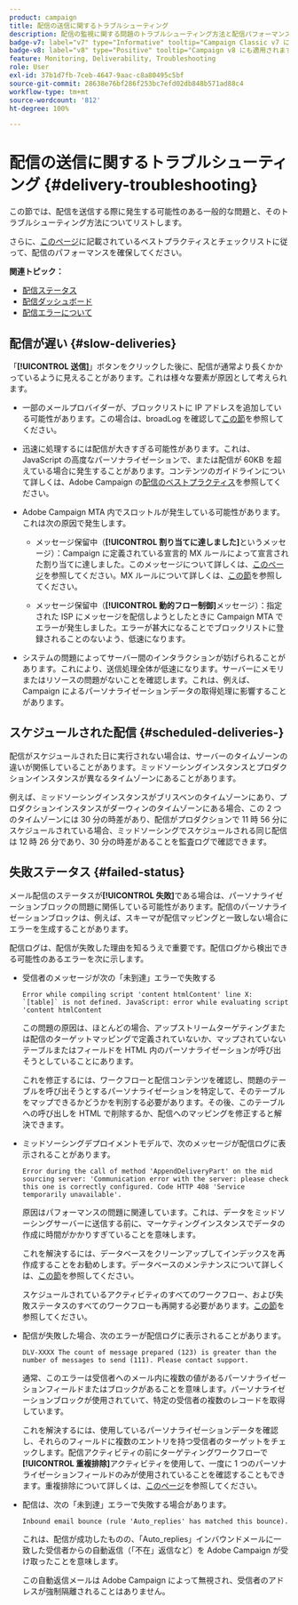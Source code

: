 ```yaml
---
product: campaign
title: 配信の送信に関するトラブルシューティング
description: 配信の監視に関する問題のトラブルシューティング方法と配信パフォーマンスについて詳しく説明します。
badge-v7: label="v7" type="Informative" tooltip="Campaign Classic v7 に適用されます"
badge-v8: label="v8" type="Positive" tooltip="Campaign v8 にも適用されます"
feature: Monitoring, Deliverability, Troubleshooting
role: User
exl-id: 37b1d7fb-7ceb-4647-9aac-c8a80495c5bf
source-git-commit: 28638e76bf286f253bc7efd02db848b571ad88c4
workflow-type: tm+mt
source-wordcount: '812'
ht-degree: 100%

---
```


# 配信の送信に関するトラブルシューティング {#delivery-troubleshooting}

この節では、配信を送信する際に発生する可能性のある一般的な問題と、そのトラブルシューティング方法についてリストします。

さらに、[このページ](delivery-performances.md)に記載されているベストプラクティスとチェックリストに従って、配信のパフォーマンスを確保してください。

**関連トピック：**

* [配信ステータス](delivery-statuses.md)
* [配信ダッシュボード](delivery-dashboard.md)
* [配信エラーについて](understanding-delivery-failures.md)

## 配信が遅い {#slow-deliveries}

「**[!UICONTROL 送信]**」ボタンをクリックした後に、配信が通常より長くかかっているように見えることがあります。これは様々な要素が原因として考えられます。

* 一部のメールプロバイダーが、ブロックリストに IP アドレスを追加している可能性があります。この場合は、broadLog を確認して[この節](about-deliverability.md)を参照してください。

* 迅速に処理するには配信が大きすぎる可能性があります。これは、JavaScript の高度なパーソナライゼーションで、または配信が 60KB を超えている場合に発生することがあります。コンテンツのガイドラインについて詳しくは、Adobe Campaign の[配信のベストプラクティス](delivery-best-practices.md)を参照してください。

* Adobe Campaign MTA 内でスロットルが発生している可能性があります。これは次の原因で発生します。

   * メッセージ保留中（**[!UICONTROL 割り当てに達しました]**&#x200B;というメッセージ）：Campaign に定義されている宣言的 MX ルールによって宣言された割り当てに達しました。このメッセージについて詳しくは、[このページ](deliverability-faq.md)を参照してください。MX ルールについて詳しくは、[この節](../../installation/using/email-deliverability.md#about-mx-rules)を参照してください。

   * メッセージ保留中（**[!UICONTROL 動的フロー制御]**&#x200B;メッセージ）：指定された ISP にメッセージを配信しようとしたときに Campaign MTA でエラーが発生しました。エラーが甚大になることでブロックリストに登録されることのないよう、低速になります。

* システムの問題によってサーバー間のインタラクションが妨げられることがあります。これにより、送信処理全体が低速になります。サーバーにメモリまたはリソースの問題がないことを確認します。これは、例えば、Campaign によるパーソナライゼーションデータの取得処理に影響することがあります。

## スケジュールされた配信 {#scheduled-deliveries-}

配信がスケジュールされた日に実行されない場合は、サーバーのタイムゾーンの違いが関係していることがあります。ミッドソーシングインスタンスとプロダクションインスタンスが異なるタイムゾーンにあることがあります。

例えば、ミッドソーシングインスタンスがブリスベンのタイムゾーンにあり、プロダクションインスタンスがダーウィンのタイムゾーンにある場合、この 2 つのタイムゾーンには 30 分の時差があり、配信がプロダクションで 11 時 56 分にスケジュールされている場合、ミッドソーシングでスケジュールされる同じ配信は 12 時 26 分であり、30 分の時差があることを監査ログで確認できます。

## 失敗ステータス {#failed-status}

メール配信のステータスが&#x200B;**[!UICONTROL 失敗]**&#x200B;である場合は、パーソナライゼーションブロックの問題に関係している可能性があります。配信のパーソナライゼーションブロックは、例えば、スキーマが配信マッピングと一致しない場合にエラーを生成することがあります。

配信ログは、配信が失敗した理由を知るうえで重要です。配信ログから検出できる可能性のあるエラーを次に示します。

* 受信者のメッセージが次の「未到達」エラーで失敗する

  ```
  Error while compiling script 'content htmlContent' line X: `[table]` is not defined. JavaScript: error while evaluating script 'content htmlContent
  ```

  この問題の原因は、ほとんどの場合、アップストリームターゲティングまたは配信のターゲットマッピングで定義されていないか、マップされていないテーブルまたはフィールドを HTML 内のパーソナライゼーションが呼び出そうとしていることにあります。

  これを修正するには、ワークフローと配信コンテンツを確認し、問題のテーブルを呼び出そうとするパーソナライゼーションを特定して、そのテーブルをマップできるかどうかを判別する必要があります。その後、このテーブルへの呼び出しを HTML で削除するか、配信へのマッピングを修正すると解決できます。

* ミッドソーシングデプロイメントモデルで、次のメッセージが配信ログに表示されることがあります。

  ```
  Error during the call of method 'AppendDeliveryPart' on the mid sourcing server: 'Communication error with the server: please check this one is correctly configured. Code HTTP 408 'Service temporarily unavailable'.
  ```

  原因はパフォーマンスの問題に関連しています。これは、データをミッドソーシングサーバーに送信する前に、マーケティングインスタンスでデータの作成に時間がかかりすぎていることを意味します。

  これを解決するには、データベースをクリーンアップしてインデックスを再作成することをお勧めします。データベースのメンテナンスについて詳しくは、[この節](../../production/using/recommendations.md)を参照してください。

  スケジュールされているアクティビティのすべてのワークフロー、および失敗ステータスのすべてのワークフローも再開する必要があります。[この節](../../workflow/using/scheduler.md)を参照してください。

* 配信が失敗した場合、次のエラーが配信ログに表示されることがあります。

  ```
  DLV-XXXX The count of message prepared (123) is greater than the number of messages to send (111). Please contact support.
  ```

  通常、このエラーは受信者へのメール内に複数の値があるパーソナライゼーションフィールドまたはブロックがあることを意味します。パーソナライゼーションブロックが使用されていて、特定の受信者の複数のレコードを取得しています。

  これを解決するには、使用しているパーソナライゼーションデータを確認し、それらのフィールドに複数のエントリを持つ受信者のターゲットをチェックします。配信アクティビティの前にターゲティングワークフローで&#x200B;**[!UICONTROL 重複排除]**&#x200B;アクティビティを使用して、一度に 1 つのパーソナライゼーションフィールドのみが使用されていることを確認することもできます。重複排除について詳しくは、[このページ](../../workflow/using/deduplication.md)を参照してください。

* 配信は、次の「未到達」エラーで失敗する場合があります。

  ```
  Inbound email bounce (rule 'Auto_replies' has matched this bounce).
  ```

  これは、配信が成功したものの、「Auto_replies」インバウンドメールに一致した受信者からの自動返信（「不在」返信など）を Adobe Campaign が受け取ったことを意味します。

  この自動返信メールは Adobe Campaign によって無視され、受信者のアドレスが強制隔離されることはありません。
